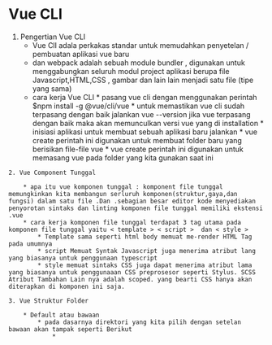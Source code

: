 # Vue CLI
   1. Pengertian Vue CLI 
       * Vue ClI adala perkakas standar untuk memudahkan penyetelan / pembuatan aplikasi vue baru
       * dan webpack adalah sebuah module bundler , digunakan untuk menggabungkan seluruh modul project aplikasi berupa file Javascript,HTML,CSS , gambar dan lain lain menjadi satu file (tipe yang sama)
       * cara kerja Vue CLI
             * pasang vue cli dengan menggunakan perintah $npm install -g @vue/cli/vue
             * untuk memastikan vue cli sudah terpasang dengan baik jalankan vue --version jika vue terpasang dengan baik maka akan memunculkan versi vue yang di installation
             * inisiasi aplikasi untuk membuat sebuah aplikasi baru jalankan 
                 * vue create <nama Aplikasi> perintah ini digunakan untuk membuat folder baru yang berisikan file-file vue
                 * vue create perintah ini digunakan untuk memasang vue pada folder yang kita gunakan saat ini

    2. Vue Component Tunggal 

        * apa itu vue komponen tunggal : komponent file tunggal memungkinkan kita membangun serluruh komponen(struktur,gaya,dan fungsi) dalam satu file .Dan .sebagian besar editor kode menyediakan penyorotan sintaks dan linting komponen file tunggal memiliki ekstensi .vue
        * cara kerja komponen file tunggal terdapat 3 tag utama pada komponen file tunggal yaitu < template > < script >  dan < style >
            * Template sama seperti html body memuat me-render HTML Tag pada umumnya
            * script Memuat Syntak Javascript juga menerima atribut lang yang biasanya untuk penggunaan typescript
            * style memuat sintaks CSS juga dapat menerima atribut lama yang biasanya untuk penggunaaan CSS preprosesor seperti Stylus. SCSS Atribut Tambahan Lain nya adalah scoped. yang bearti CSS hanya akan diterapkan di komponen ini saja.

    3. Vue Struktur Folder

        * Default atau bawaan
            * pada dasarnya direktori yang kita pilih dengan setelan bawaan akan tampak seperti Berikut
                * 
